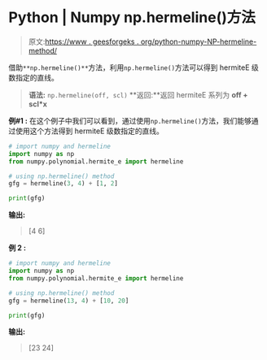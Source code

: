 # Python | Numpy np.hermeline()方法

> 原文:[https://www . geesforgeks . org/python-numpy-NP-hermeline-method/](https://www.geeksforgeeks.org/python-numpy-np-hermeline-method/)

借助`**np.hermeline()**`方法，利用`np.hermeline()`方法可以得到 hermiteE 级数指定的直线。

> **语法:** `np.hermeline(off, scl)`
> **返回:**返回 hermiteE 系列为 **off + scl*x**

**例#1 :**
在这个例子中我们可以看到，通过使用`np.hermeline()`方法，我们能够通过使用这个方法得到 hermiteE 级数指定的直线。

```py
# import numpy and hermeline
import numpy as np
from numpy.polynomial.hermite_e import hermeline

# using np.hermeline() method
gfg = hermeline(3, 4) + [1, 2]

print(gfg)
```

**输出:**

> [4 6]

**例 2 :**

```py
# import numpy and hermeline
import numpy as np
from numpy.polynomial.hermite_e import hermeline

# using np.hermeline() method
gfg = hermeline(13, 4) + [10, 20]

print(gfg)
```

**输出:**

> [23 24]